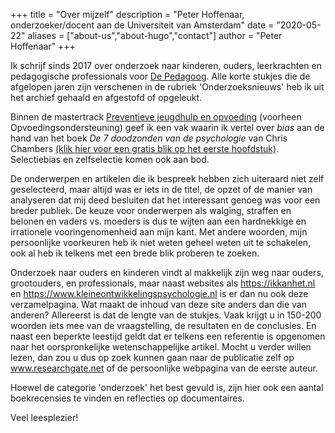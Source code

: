 +++
title = "Over mijzelf"
description = "Peter Hoffenaar, onderzoeker/docent aan de Universiteit van Amsterdam"
date = "2020-05-22"
aliases = ["about-us","about-hugo","contact"]
author = "Peter Hoffenaar"
+++

Ik schrijf sinds 2017 over onderzoek naar kinderen, ouders, leerkrachten en pedagogische professionals voor [De Pedagoog](https://www.nvo.nl/producten/de-pedagoog.aspx). Alle korte stukjes die de afgelopen jaren zijn verschenen in de rubriek 'Onderzoeksnieuws' heb ik uit het archief gehaald en afgestofd of opgeleukt.  

Binnen de mastertrack [Preventieve jeugdhulp en opvoeding](https://gscde.uva.nl/content-nl/masters/pedagogische-wetenschappen-preventieve-jeugdhulp-en-opvoeding/preventieve-jeugdhulp-en-opvoeding.html) (voorheen Opvoedingsondersteuning) geef ik een vak waarin ik vertel over _bias_ aan de hand van het boek _De 7 doodzonden van de psychologie_ van Chris Chambers [(klik hier voor een gratis blik op het eerste hoofdstuk)](https://www.scriptum.nl/wp-content/uploads/2017/11/De7doodzondenvanpsychologie_inkijk.pdf). Selectiebias en zelfselectie komen ook aan bod. 

De onderwerpen en artikelen die ik bespreek hebben zich uiteraard niet zelf geselecteerd, maar altijd was er iets in de titel, de opzet of de manier van analyseren dat mij deed besluiten dat het interessant genoeg was voor een breder publiek. De keuze voor onderwerpen als walging, straffen en belonen en vaders vs. moeders is dus te wijten aan een hardnekkige en irrationele vooringenomenheid aan mijn kant. Met andere woorden, mijn persoonlijke voorkeuren heb ik niet weten geheel weten uit te schakelen, ook al heb ik telkens met een brede blik proberen te zoeken.

Onderzoek naar ouders en kinderen vindt al makkelijk zijn weg naar ouders, grootouders, en professionals, maar naast websites als https://ikkanhet.nl en https://www.kleineontwikkelingspsychologie.nl is er dan nu ook deze verzamelpagina. Wat maakt de inhoud van deze site anders dan die van anderen? Allereerst is dat de lengte van de stukjes. Vaak krijgt u in 150-200 woorden iets mee van de vraagstelling, de resultaten en de conclusies. En naast een beperkte leestijd geldt dat er telkens een referentie is opgenomen naar het oorspronkelijke wetenschappelijke artikel. Mocht u verder willen lezen, dan zou u dus op zoek kunnen gaan naar de publicatie zelf op www.researchgate.net of de persoonlijke webpagina van de eerste auteur. 

Hoewel de categorie 'onderzoek' het best gevuld is, zijn hier ook een aantal boekrecensies te vinden en reflecties op documentaires. 

Veel leesplezier! 
